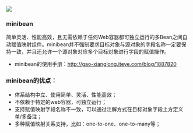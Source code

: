 ![](http://dl.iteye.com/upload/picture/pic/133977/67b3a40c-1c07-3f29-aaf8-dc09e6a4b127.jpg)
### minibean
简单灵活、性能高效，且无需依赖于任何Web容器都可独立运行的多Bean之间自动赋值映射组件。minibean并不强制要求目标对象与源对象的字段名称一定要保持一致，并且还允许一个源对象对应多个目标对象进行字段的赋值操作。<br>

- minibean的使用手册：http://gao-xianglong.iteye.com/blog/1887820<br>

### minibean的优点：
- 体系结构中立、使用简单、灵活、性能高效；
- 不依赖于特定的web容器，可独立运行；
- 支持赋值映射字段名称不一致，可以通过注解方式在目标对象字段上方定义单/多备注；
- 多种赋值映射关系支持，比如：one-to-one、one-to-many等；
